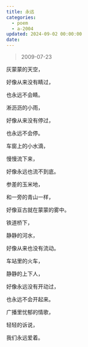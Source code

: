 ```yaml
---
title: 永远
categories:
  - poem
  - a-2004
updated: 2024-09-02 00:00:00
date:
---
```


> 2009-07-23

灰蒙蒙的天空， 

好像从来没有睛过，
 
也永远不会睛。 

淅沥沥的小雨， 

好像从来没有停过， 

也永远不会停。 

车窗上的小水滴， 

慢慢流下来， 

好像永远也流不到底。 

参差的玉米地， 

和一旁的青山一样， 

好像亘古就在蒙蒙的雾中。 

铁道桥下， 

静静的河水， 

好像从来也没有流动。 

车站里的火车，
 
静静的上下人， 

好像永远没有开动过， 

也永远不会开起来。 

广播里忧郁的情歌， 

轻轻的诉说， 

我们永远爱着。 
